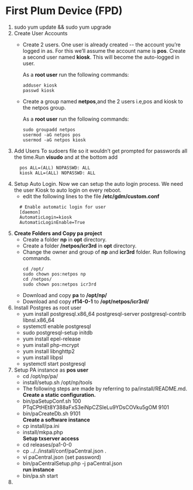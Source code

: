 # First Plum Device (FPD)

1. sudo yum update && sudo yum upgrade
2. Create User Accounts
   * Create 2 users. One user is already created -- the account you’re logged in as. For this we’ll assume the account name        is __pos__. Create a second user named __kiosk__. This will become the auto-logged in user.<br>
   
     As a __root user__ run the following commands:
     ~~~
     adduser kiosk
     passwd kiosk
     ~~~  
   * Create a group named __netpos__,and the 2 users i.e,pos and kiosk to the netpos group.<br>
   
     As a __root user__ run the following commands:
     ~~~
     sudo groupadd netpos
     usermod -aG netpos pos
     usermod -aG netpos kiosk
3. Add Users To sudoers file so it wouldn’t get prompted for passwords all the time.Run __visudo__ and at the bottom add
    ~~~
      pos ALL=(ALL) NOPASSWD: ALL
      kiosk ALL=(ALL) NOPASSWD: ALL
4. Setup Auto Login. Now we can setup the auto login process. We need the user Kiosk to auto login on every reboot. 
   * edit the following lines to the file __/etc/gdm/custom.conf__
    ~~~~~ 
      # Enable automatic login for user
      [daemon]
      AutomaticLogin=kiosk
      AutomaticLoginEnable=True
    ~~~~~ 
5. __Create Folders and Copy pa project__
   * Create a folder __np__ in __opt__ directory.
   * Create a folder __/netpos/icr3rd__ in __opt__ directory.
   * Change the owner and group of __np__ and __icr3rd__ folder. Run following commands. 
     ~~~
     cd /opt/
     sudo chown pos:netpos np
     cd /netpos/
     sudo chown pos:netpos icr3rd
   * Download and copy  __pa__ to __/opt/np/__
   * Download and copy  __rf14-0-1__ to __/opt/netpos/icr3rd/__
7. Install Postgres as root user
   * yum install postgresql.x86_64  postgresql-server postgresql-contrib  libnsl.x86_64
   * systemctl enable postgresql
   * sudo postgresql-setup initdb 
   * yum install epel-release
   * yum install php-mcrypt
   * yum install libnghttp2
   * yum install libpsl
   * systemctl start postgresql
8. Setup PA instance as __pos user__
   * cd /opt/np/pa/
   * install/setup.sh /opt/np/tools
   * The following steps are made by referring to pa/install/README.md.<br>
 __Create a static configuration.__
   * bin/paSetupConf.sh 100 PTqCPtHEt8Y388aFxS3eiNpCZSIeLu9YDsCOVku5gOM 9101
   * bin/paCreateDb.sh 9101 <br>
 __Create a software instance__
   * cp install/pa.ini
   * install/mkpa.php <br>
 __Setup txserver access__
   * cd releases/pa1-0-0
   * cp ../../install/conf/paCentral.json .
   * vi paCentral.json                (set password)
   * bin/paCentralSetup.php -j paCentral.json <br>
 __run instance__
   * bin/pa.sh start
9. 

